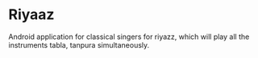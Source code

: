# Riyaaz
Android application for classical singers for riyazz, which will play all the instruments tabla, tanpura simultaneously.
